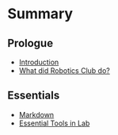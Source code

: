 # Summary

## Prologue
* [Introduction](intro.md)
* [What did Robotics Club do?](whatrbclubdo.md)

## Essentials
* [Markdown](basic-markdown.md)
* [Essential Tools in Lab](basic-tut1.md)

